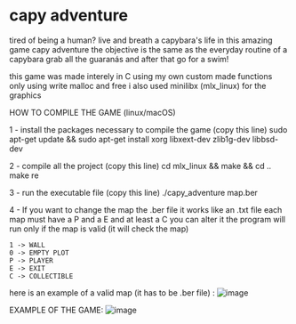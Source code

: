 # capy adventure

tired of being a human? live and breath a capybara's life in this amazing game capy adventure
the objective is the same as the everyday routine of a capybara  grab all the guaranás and after that go for a swim!

this game was made interely in C using my own custom made functions only using write malloc and free
i also used minilibx (mlx_linux) for the graphics

HOW TO COMPILE THE GAME (linux/macOS)

1 - install the packages necessary to compile the game (copy this line)
    sudo apt-get update && sudo apt-get install xorg libxext-dev zlib1g-dev libbsd-dev

2 - compile all the project (copy this line)
    cd mlx_linux && make && cd ..
    make re

3 - run the executable file (copy this line)
    ./capy_adventure map.ber

4 - If you want to change the map
    the .ber file it works like an .txt file each map must have a P and a E and at least a C
    you can alter it the program will run only if the map is valid (it will check the map)

    1 -> WALL
    0 -> EMPTY PLOT
    P -> PLAYER
    E -> EXIT
    C -> COLLECTIBLE

here is an example of a valid map (it has to be .ber file) :
![image](https://github.com/SebastiaoJeronimo/so_long/assets/99453107/ab708900-892b-4ea3-98b8-a6deae3a6674)


EXAMPLE OF THE GAME:
![image](https://github.com/SebastiaoJeronimo/so_long/assets/99453107/54f67897-1a04-42e2-8c34-47090a72ace3)
